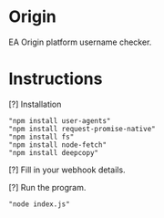 # Origin
EA Origin platform username checker.

# Instructions

[?] Installation

    "npm install user-agents"
    "npm install request-promise-native"
    "npm install fs"
    "npm install node-fetch"
    "npm install deepcopy"

[?] Fill in your webhook details.

[?] Run the program.

    "node index.js"
